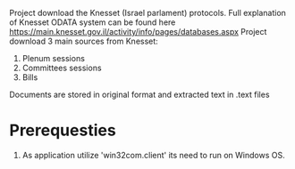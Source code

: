 Project download the Knesset (Israel parlament) protocols.
Full explanation of Knesset ODATA system can be found here <https://main.knesset.gov.il/activity/info/pages/databases.aspx>
Project download 3 main sources from Knesset:
1. Plenum sessions
2. Committees sessions
3. Bills

Documents are stored in original format and extracted text in .text files

# Prerequesties
1. As application utilize 'win32com.client' its need to run on Windows OS.

